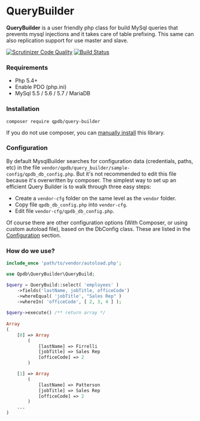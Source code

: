 # QueryBuilder

**QueryBuilder** is a user friendly php class for build MySql queries that prevents mysql injections and it takes care of table prefixing. This same can also replication support for use master and slave.

[![Scrutinizer Code Quality](https://scrutinizer-ci.com/g/adumitru68/QueryBuilder/badges/quality-score.png?b=master)](https://scrutinizer-ci.com/g/adumitru68/QueryBuilder/?branch=master)
[![Build Status](https://scrutinizer-ci.com/g/adumitru68/QueryBuilder/badges/build.png?b=master)](https://scrutinizer-ci.com/g/adumitru68/QueryBuilder/build-status/master)


### Requirements
* Php 5.4+
* Enable PDO (php.ini)
* MySql 5.5 / 5.6 / 5.7 / MariaDB

### Installation

```
composer require qpdb/query-builder
```
If you do not use composer, you can [manually install](docs/installation/manual.md) this library.

### Configuration

By default MysqlBuilder searches for configuration data (credentials, paths, etc) in the file 
```vendor/qpdb/query_builder/sample-config/qpdb_db_config.php```. 
But it's not recommended to edit this file because it's overwritten by composer.
The simplest way to set up an efficient Query Builder is to walk through three easy steps:
- Create a ```vendor-cfg``` folder on the same level as the ```vendor``` folder.
- Copy file ```qpdb_db_config.php``` into ```vendor-cfg```.
- Edit file ```vendor-cfg/qpdb_db_config.php```.

Of course there are other configuration options (With Composer, or using custom autoload file), based on the DbConfig class. 
These are listed in the [Configuration](docs/installation/config2.md) section.

### How do we use?
```php
include_once 'path/to/vendor/autoload.php';

use Qpdb\QueryBuilder\QueryBuild;

$query = QueryBuild::select( 'employees' )
	->fields('lastName, jobTitle, officeCode')
	->whereEqual( 'jobTitle', "Sales Rep" )
	->whereIn( 'officeCode', [ 2, 3, 4 ] );
	
$query->execute() /** return array */
	
Array
(
    [0] => Array
        (
            [lastName] => Firrelli
            [jobTitle] => Sales Rep
            [officeCode] => 2
        )

    [1] => Array
        (
            [lastName] => Patterson
            [jobTitle] => Sales Rep
            [officeCode] => 2
        )
    ...
)
```
